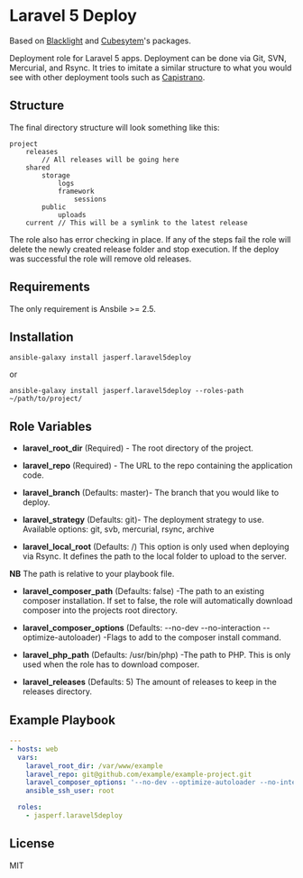 # Laravel 5 Deploy

Based on [Blacklight](http://www.blacklight.co.za) and [Cubesytem](https://github.com/cubesystems/ansible-laravel5-deploy)'s packages.

Deployment role for Laravel 5 apps. Deployment can be done via Git, SVN, Mercurial, and Rsync. It tries to imitate a similar
structure to what you would see with other deployment tools such as [Capistrano](http://capistranorb.com/). 

## Structure 

The final directory structure will look something like this:

```
project
    releases
        // All releases will be going here
    shared
        storage
            logs
            framework
                sessions
        public
            uploads
    current // This will be a symlink to the latest release
```

The role also has error checking in place. If any of the steps fail the role will delete the newly created release folder
and stop execution. If the deploy was successful the role will remove old releases.


## Requirements

The only requirement is Ansbile >= 2.5.

## Installation

```
ansible-galaxy install jasperf.laravel5deploy
```

or 

```
ansible-galaxy install jasperf.laravel5deploy --roles-path ~/path/to/project/
```

## Role Variables

- **laravel_root_dir** (Required) - The root directory of the project.

- **laravel_repo** (Required) - The URL to the repo containing the application code.

- **laravel_branch** (Defaults: master)- The branch that you would like to deploy.

- **laravel_strategy** (Defaults: git)- The deployment strategy to use. Available options: git, svb, mercurial, rsync, archive

- **laravel_local_root** (Defaults: /) This option is only used when deploying via Rsync. It defines the path to the local folder to upload to the server.

**NB** The path is relative to your playbook file.

- **laravel_composer_path** (Defaults: false) -The path to an existing composer installation. If set to false, the role will automatically download composer into the
projects root directory.

- **laravel_composer_options** (Defaults: --no-dev --no-interaction --optimize-autoloader) -Flags to add to the composer install command.

- **laravel_php_path** (Defaults: /usr/bin/php) -The path to PHP. This is only used when the role has to download composer.

- **laravel_releases** (Defaults: 5) The amount of releases to keep in the releases directory.

## Example Playbook

```yml
---
- hosts: web
  vars:
    laravel_root_dir: /var/www/example
    laravel_repo: git@github.com/example/example-project.git
    laravel_composer_options: '--no-dev --optimize-autoloader --no-interaction'
    ansible_ssh_user: root

  roles:
    - jasperf.laravel5deploy
```

## License


MIT

